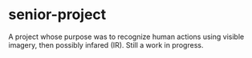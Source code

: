 # senior-project
A project whose purpose was to recognize human actions using visible imagery, then possibly infared (IR).
Still a work in progress.
